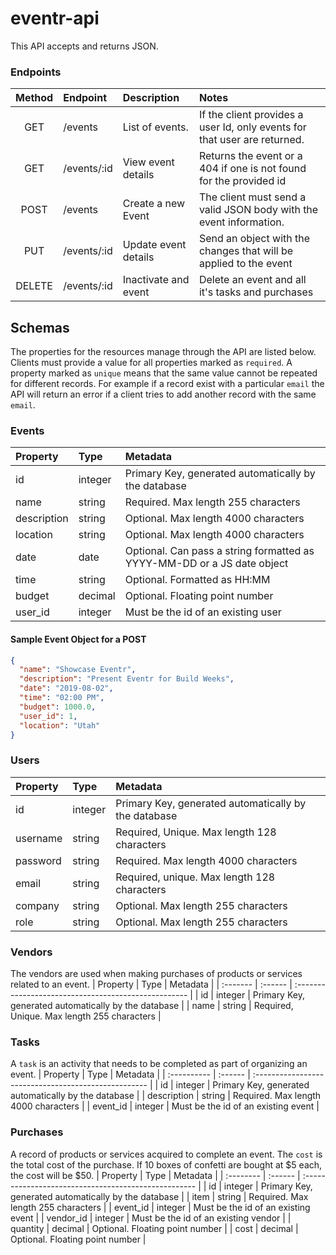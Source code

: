 # eventr-api

This API accepts and returns JSON.
### Endpoints
| Method | Endpoint    | Description          | Notes                                                                     |
| :----: | :---------- | :------------------- | :------------------------------------------------------------------------ |
|  GET   | /events     | List of events.      | If the client provides a user Id, only events for that user are returned. |
|  GET   | /events/:id | View event details   | Returns the event or a 404 if one is not found for the provided id        |
|  POST  | /events     | Create a new Event   | The client must send a valid JSON body with the event information.        |
|  PUT   | /events/:id | Update event details | Send an object with the changes that will be applied to the event         |
| DELETE | /events/:id | Inactivate and event | Delete an event and all it's tasks and purchases                          |
## Schemas
The properties for the resources manage through the API are listed below.
Clients must provide a value for all properties marked as `required`.
A property marked as `unique` means that the same value cannot be repeated for different records. For example if a record exist with a particular `email` the API will return an error if a client tries to add another record with the same `email`.
### Events
| Property    | Type    | Metadata                                                                |
| :---------- | :------ | :---------------------------------------------------------------------- |
| id          | integer | Primary Key, generated automatically by the database                    |
| name        | string  | Required. Max length 255 characters                                     |
| description | string  | Optional. Max length 4000 characters                                    |
| location    | string  | Optional. Max length 4000 characters                                    |
| date        | date    | Optional. Can pass a string formatted as YYYY-MM-DD or a JS date object |
| time        | string  | Optional. Formatted as HH:MM                                            |
| budget      | decimal | Optional. Floating point number                                         |
| user_id     | integer | Must be the id of an existing user                                      |
#### Sample Event Object for a POST
```json
{
  "name": "Showcase Eventr",
  "description": "Present Eventr for Build Weeks",
  "date": "2019-08-02",
  "time": "02:00 PM",
  "budget": 1000.0,
  "user_id": 1,
  "location": "Utah"
}
```
### Users
| Property | Type    | Metadata                                             |
| :------- | :------ | :--------------------------------------------------- |
| id       | integer | Primary Key, generated automatically by the database |
| username | string  | Required, Unique. Max length 128 characters          |
| password | string  | Required. Max length 4000 characters                 |
| email    | string  | Required, unique. Max length 128 characters          |
| company  | string  | Optional. Max length 255 characters                  |
| role     | string  | Optional. Max length 255 characters                  |
### Vendors
The vendors are used when making purchases of products or services related to an event.
| Property | Type    | Metadata                                             |
| :------- | :------ | :--------------------------------------------------- |
| id       | integer | Primary Key, generated automatically by the database |
| name     | string  | Required, Unique. Max length 255 characters          |
### Tasks
A `task` is an activity that needs to be completed as part of organizing an event.
| Property    | Type    | Metadata                                             |
| :---------- | :------ | :--------------------------------------------------- |
| id          | integer | Primary Key, generated automatically by the database |
| description | string  | Required. Max length 4000 characters                 |
| event_id    | integer | Must be the id of an existing event                  |
### Purchases
A record of products or services acquired to complete an event.
The `cost` is the total cost of the purchase. If 10 boxes of confetti are bought at $5 each, the cost will be $50.
| Property  | Type    | Metadata                                             |
| :-------- | :------ | :--------------------------------------------------- |
| id        | integer | Primary Key, generated automatically by the database |
| item      | string  | Required. Max length 255 characters                  |
| event_id  | integer | Must be the id of an existing event                  |
| vendor_id | integer | Must be the id of an existing vendor                 |
| quantity  | decimal | Optional. Floating point number                      |
| cost      | decimal | Optional. Floating point number                      |